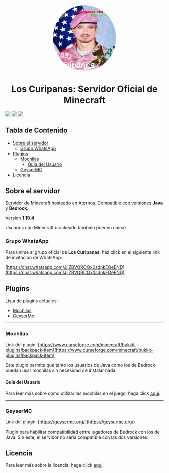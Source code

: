 <div align=center>

<img style="border-radius: 50%" width=200 src="imagenes/curipanas-logo.png">

<h1>Los Curipanas: Servidor Oficial de Minecraft</h1>

</div>

<div>
<img src="https://img.shields.io/badge/1.19.4%20-%2343853D.svg?&style=for-the-badge&color=006606&label=Version" />
<img src="https://img.shields.io/badge/Java%20-%231572B6.svg?&style=for-the-badge&logo=javascript&logoColor=white&color=c77f00" />
<img src="https://img.shields.io/badge/Bedrock%20-%231572B6.svg?&style=for-the-badge&logo=cplusplus&logoColor=white&color=00599C" />
</div>

<h2>Tabla de Contenido</h2>

- [Sobre el servidor](#sobre-el-servidor)
  - [Grupo WhatsApp](#grupo-whatsapp)
- [Plugins](#plugins)
  - [Mochilas](#mochilas)
    - [Guía del Usuario](#guía-del-usuario)
  - [GeyserMC](#geysermc)
- [Licencia](#licencia)

## Sobre el servidor

Servidor de Minecraft hosteado en [Aternos](https://aternos.org). Compatible con versiones **Java** y **Bedrock**. 

Version **1.19.4**

Usuarios con Minecraft crackeado tambien pueden unirse.

### Grupo WhatsApp

Para unirse al grupo oficial de **Los Curipanas**, haz click en el siguiente link de invitación de WhatsApp:

[https://chat.whatsapp.com/JjiZBVQRCQx0sdnkEQeEND](https://chat.whatsapp.com/JjiZBVQRCQx0sdnkEQeEND)

## Plugins

Lista de plugins actuales:

- [Mochilas](#mochilas)
- [GeyserMc](#geysermc)

---

### Mochilas

Link del plugin: [https://www.curseforge.com/minecraft/bukkit-plugins/backpack-item](https://www.curseforge.com/minecraft/bukkit-plugins/backpack-item)

Este plugin permite que tanto los usuarios de Java como los de Bedrock puedan usar mochilas sin necesidad de instalar nada.

#### Guía del Usuario

Para leer más sobre como utilizar las mochilas en el juego, haga click [aquí](GUIA_MOCHILAS.md).

---

### GeyserMC

Link del plugin: [https://geysermc.org/](https://geysermc.org/)

Plugin para habilitar compatibilidad entre jugadores de Bedrock con los de Java. Sin este, el servidor no sería compatible con las dos versiones.

## Licencia

Para leer más sobre la licencia, haga click [aquí](LICENSE.md).